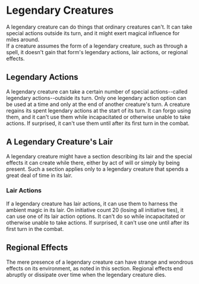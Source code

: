 # Legendary Creatures 
A legendary creature can do things that ordinary creatures can't. It can take special actions outside its turn, and it might exert magical influence for miles around.    
If a creature assumes the form of a legendary creature, such as through a spell, it doesn't gain that form's legendary actions, lair actions, or regional effects. 

## Legendary Actions 
A legendary creature can take a certain number of special actions--called legendary actions--outside its turn. Only one legendary action option can be used at a time and only at the end of another creature's turn. A creature regains its spent legendary actions at the start of its turn. It can forgo using them, and it can't use them while incapacitated or otherwise unable to take actions. If surprised, it can't use them until after its first turn in the combat. 

## A Legendary Creature's Lair 
A legendary creature might have a section describing its lair and the special effects it can create while there, either by act of will or simply by being present. Such a section applies only to a legendary creature that spends a great deal of time in its lair. 
### Lair Actions 
If a legendary creature has lair actions, it can use them to harness the ambient magic in its lair. On initiative count 20 (losing all initiative ties), it can use one of its lair action options. It can't do so while incapacitated or otherwise unable to take actions. If surprised, it can't use one until after its first turn in the combat. 

## Regional Effects 
The mere presence of a legendary creature can have strange and wondrous effects on its environment, as noted in this section. Regional effects end abruptly or dissipate over time when the legendary creature dies.

